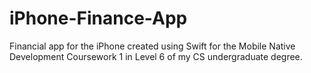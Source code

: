 # iPhone-Finance-App
Financial app for the iPhone created using Swift for the Mobile Native Development Coursework 1 in Level 6 of my CS undergraduate degree.

